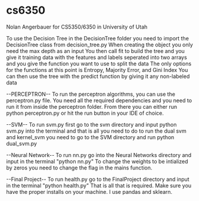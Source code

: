 # cs6350
Nolan Angerbauer for CS5350/6350 in University of Utah

To use the Decision Tree in the DecisionTree folder you need to import the DecisionTree class from decision_tree.py
When creating the object you only need the max depth as an input
You then call fit to build the tree and you give it training data with the features and labels seperated into two arrays and you give the function you want to use to split the data
The only options for the functions at this point is Entropy, Majority Error, and Gini Index
You can then use the tree with the predict function by giving it any non-labeled data

--PERCEPTRON--
To run the perceptron algorithms, you can use the perceptron.py file. You need all the required dependencies
and you need to run it from inside the perceptron folder. From there you can either run python perceptron.py or hit the run button in your IDE of choice.


--SVM--
To run svm.py first go to the svm directory and input python svm.py into the terminal and that is all you need to do
to run the dual svm and kernel_svm you need to go to the SVM directory and run python dual_svm.py


--Neural Network--
To run nn.py go into the Neural Networks directory and input in the terminal "python nn.py" To change the weights to be intialized by zeros you need to change the flag in the mains function.

--Final Project--
To run health.py go to the FinalProject directory and input in the terminal "python health.py" That is all that is required. Make sure you have the proper installs on your machine. I use pandas and sklearn.